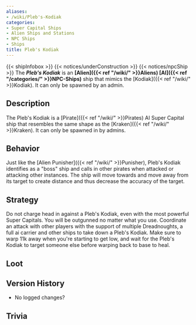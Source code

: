 ```yaml
---
aliases:
- /wiki/Pleb's-Kodiak
categories:
- Super Capital Ships
- Alien Ships and Stations
- NPC Ships
- Ships
title: Pleb's Kodiak
---
```


{{< shipInfobox >}} {{< notices/underConstruction >}} {{< notices/npcShip >}} The **_Pleb's Kodiak_** is an **[Alien]({{< ref "/wiki/" >}}Aliens) [AI]({{< ref "/categories/" >}}NPC-Ships)** ship that mimics the [Kodiak]({{< ref "/wiki/" >}}Kodiak). It can only be spawned by an admin. 

## Description

The Pleb's Kodiak is a [Pirate]({{< ref "/wiki/" >}}Pirates) AI Super Capital ship that resembles the same shape as the [Kraken]({{< ref "/wiki/" >}}Kraken). It can only be spawned in by admins.

## Behavior

Just like the [Alien Punisher]({{< ref "/wiki/" >}}Punisher), Pleb's Kodiak identifies as a "boss" ship and calls in other pirates when attacked or attacking other instances. The ship will move towards and move away from its target to create distance and thus decrease the accuracy of the target.

## Strategy

Do not charge head in against a Pleb's Kodiak, even with the most powerful Super Capitals. You will be outgunned no matter what you use. Coordinate an attack with other players with the support of multiple Dreadnoughts, a full ai carrier and other ships to take down a Pleb's Kodiak. Make sure to warp 11k away when you're starting to get low, and wait for the Pleb's Kodiak to target someone else before warping back to base to heal.

## Loot

## Version History 

- No logged changes?

## Trivia